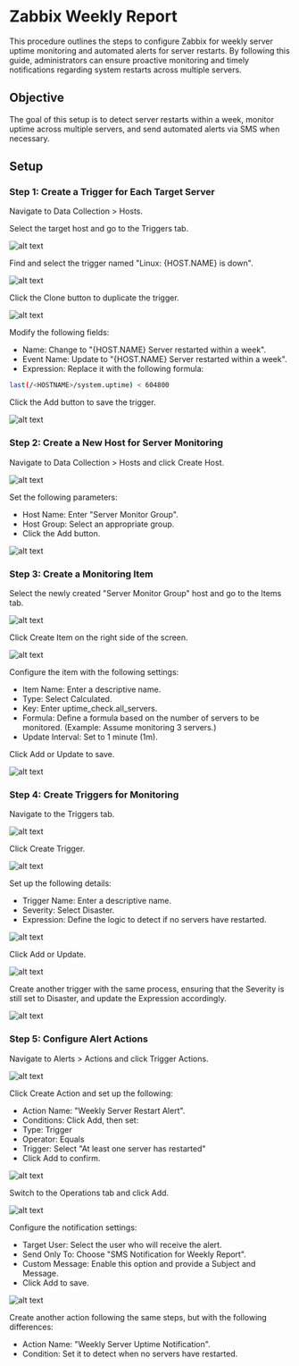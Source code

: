 # Zabbix Weekly Report

This procedure outlines the steps to configure Zabbix for weekly server uptime monitoring and automated alerts for server restarts. By following this guide, administrators can ensure proactive monitoring and timely notifications regarding system restarts across multiple servers.

## Objective 

The goal of this setup is to detect server restarts within a week, monitor uptime across multiple servers, and send automated alerts via SMS when necessary.

## Setup

### Step 1: Create a Trigger for Each Target Server

Navigate to Data Collection > Hosts.

Select the target host and go to the Triggers tab.

![alt text](images/image-3.png)

Find and select the trigger named "Linux: {HOST.NAME} is down".

![alt text](images/image.png)

Click the Clone button to duplicate the trigger.

![alt text](images/image-1.png)

Modify the following fields:

+ Name: Change to "{HOST.NAME} Server restarted within a week".
+ Event Name: Update to "{HOST.NAME} Server restarted within a week".
+ Expression: Replace it with the following formula:

```bash
last(/<HOSTNAME>/system.uptime) < 604800
```

Click the Add button to save the trigger.

![alt text](images/image-2.png)

### Step 2: Create a New Host for Server Monitoring

Navigate to Data Collection > Hosts and click Create Host.

![alt text](images/image-4.png)

Set the following parameters:

+ Host Name: Enter "Server Monitor Group".
+ Host Group: Select an appropriate group.
+ Click the Add button.

![alt text](images/image-5.png)

### Step 3: Create a Monitoring Item

Select the newly created "Server Monitor Group" host and go to the Items tab.

![alt text](images/image-6.png)

Click Create Item on the right side of the screen.

![alt text](images/image-7.png)

Configure the item with the following settings:

+ Item Name: Enter a descriptive name.
+ Type: Select Calculated.
+ Key: Enter uptime_check.all_servers.
+ Formula: Define a formula based on the number of servers to be monitored. (Example: Assume monitoring 3 servers.)
+ Update Interval: Set to 1 minute (1m).

Click Add or Update to save.

![alt text](images/image-8.png)

### Step 4: Create Triggers for Monitoring

Navigate to the Triggers tab.

![alt text](images/image-9.png)

Click Create Trigger.

![alt text](images/image-10.png)

Set up the following details:

+ Trigger Name: Enter a descriptive name.
+ Severity: Select Disaster.
+ Expression: Define the logic to detect if no servers have restarted.

![alt text](images/image-11.png)

Click Add or Update.

![alt text](images/image-12.png)

Create another trigger with the same process, ensuring that the Severity is still set to Disaster, and update the Expression accordingly.

![alt text](images/image-13.png)

### Step 5: Configure Alert Actions

Navigate to Alerts > Actions and click Trigger Actions.

![alt text](images/image-14.png)

Click Create Action and set up the following:

+ Action Name: "Weekly Server Restart Alert".
+ Conditions: Click Add, then set:
+ Type: Trigger
+ Operator: Equals
+ Trigger: Select "At least one server has restarted"
+ Click Add to confirm.

![alt text](images/image-15.png)

Switch to the Operations tab and click Add.

![alt text](images/image-16.png)

Configure the notification settings:

+ Target User: Select the user who will receive the alert.
+ Send Only To: Choose "SMS Notification for Weekly Report".
+ Custom Message: Enable this option and provide a Subject and Message.
+ Click Add to save.

![alt text](images/image-17.png)

Create another action following the same steps, but with the following differences:

+ Action Name: "Weekly Server Uptime Notification".
+ Condition: Set it to detect when no servers have restarted.
